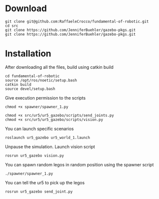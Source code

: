 # Download

  ```
  git clone git@github.com:RaffaeleCrocco/fundamental-of-robotic.git
  cd src
  git clone https://github.com/JenniferBuehler/gazebo-pkgs.git
  git clone https://github.com/JenniferBuehler/gazebo-pkgs.git
  ```

# Installation

After downloading all the files, build using catkin build

  ```
  cd fundamental-of-robotic
  source /opt/ros/noetic/setup.bash
  catkin build
  source devel/setup.bash
  ```
Give execution permission to the scripts

  ```
  chmod +x spawner/spawner_1.py

  chmod +x src/ur5/ur5_gazebo/scripts/send_joints.py
  chmod +x src/ur5/ur5_gazebo/scripts/vision.py
  ```

You can launch specific scenarios

  ```
  roslaunch ur5_gazebo ur5_world_1.launch
  ```
Unpause the simulation. Launch vision script

  ```
  rosrun ur5_gazebo vision.py
  ```
You can spawn random legos in random position using the spawner script

  ```
  ./spawner/spawner_1.py
  ```

You can tell the ur5 to pick up the legos

  ```
  rosrun ur5_gazebo send_joint.py
  ```
